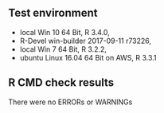 ## Test environment
* local Win 10 64 Bit,  R 3.4.0, 
* R-Devel win-builder  2017-09-11 r73226, 
* local Win 7 64 Bit, R 3.2.2,
* ubuntu Linux 16.04 64 Bit on AWS, R 3.3.1

## R CMD check results
There were no ERRORs or WARNINGs
